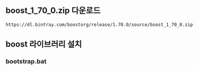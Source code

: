 ## boost_1_70_0.zip 다운로드
~~~
https://dl.bintray.com/boostorg/release/1.70.0/source/boost_1_70_0.zip
~~~
## boost 라이브러리 설치
### bootstrap.bat
